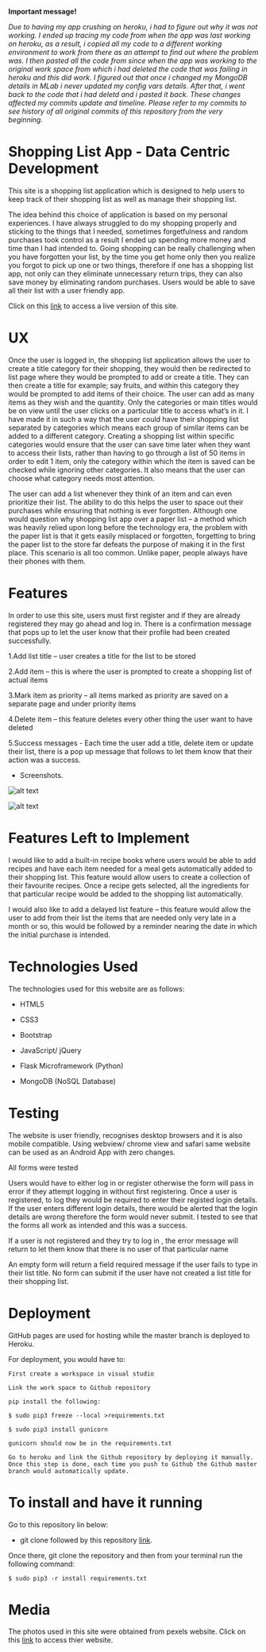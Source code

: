 **Important message!**

*Due to having my app crushing on heroku, i had to figure out why it was not working. I ended up tracing my code from when the app was last working on heroku, as a result, i copied all my code to a different working environment to work from there as an attempt to find out where the problem was. I then pasted all the code from since when the app was working to the original work space from which i had deleted the code that was failing in heroku and this did work. I figured out that once i changed my MongoDB details in MLab i never updated my config vars details. After that, i went back to the code that i had deletd and i pasted it back. These changes affected my commits update and timeline. Please refer to my commits to see history of all original commits of this repository from the very beginning.*

# Shopping List App - Data Centric Development

This site is a shopping list application which is designed to help users to keep track of their shopping list as well as manage their shopping list.

The idea behind this choice of application is based on my personal experiences. I have always struggled to do my shopping properly and sticking to the things that I needed, sometimes forgetfulness and random purchases took control as a result I ended up spending more money and time than I had intended to. Going shopping can be really challenging when you have forgotten your list, by the time you get home only then you realize you forgot to pick up one or two things, therefore if one has a shopping list app, not only can they eliminate unnecessary return trips, they can also save money by eliminating random purchases. Users would be able to save all their list with a user friendly app.

Click on this [link](https://dollys-shopping-list.herokuapp.com/) to access a live version of this site.

# UX

Once the user is logged in, the shopping list application allows the user to create a title category for their shopping, they would then be redirected to list page where they would be prompted to add or create a title. They can then create a title for example; say fruits, and within this category they would be prompted to add items of their choice. The user can add as many items as they wish and the quantity. Only the categories or main titles would be on view until the user clicks on a particular title to access what’s in it. I have made it in such a way that the user could have their shopping list separated by categories which means each group of similar items can be added to a different category. Creating a shopping list within specific categories would ensure that the user can save time later when they want to access their lists, rather than having to go through a list of 50 items in order to edit 1 item, only the category within which the item is saved can be checked while ignoring other categories. It also means that the user can choose what category needs most attention.

The user can add a list whenever they think of an item and can even prioritize their list. The ability to do this helps the user to space out their purchases while ensuring that nothing is ever forgotten. Although one would question why shopping list app  over a paper list – a method which was heavily relied upon long before the technology era, the problem with the paper list is that it gets easily misplaced or forgotten, forgetting to bring the paper list to the store far defeats the purpose of making it in the first place. This scenario is all too common. Unlike paper, people always have their phones with them.

# Features

In order to use this site, users must first register and if they are already registered they may go ahead and log in. There is a confirmation message that pops up to let the user know that their profile had been created successfully.

1.Add list title – user creates a title for the list to be stored

2.Add item – this is where the user is prompted to create a shopping list of actual items

3.Mark item as priority – all items marked as priority are saved on a separate page and under priority items

4.Delete item – this feature deletes every other thing the user want to have deleted

5.Success messages - Each time the user add a title, delete item or update their list, there is a pop up message that follows to let them know that their action was a success.


* Screenshots.

![alt text](https://github.com/DollyGt/my_shopping_list_app/blob/master/static/image/screenshot1.png)

![alt text](https://github.com/DollyGt/my_shopping_list_app/blob/master/static/image/screenshot2.png)


# Features Left to Implement

I would like to add a built-in recipe books where users would be able to add recipes and have each item needed for a meal gets automatically added to their shopping list. This feature would allow users to create a collection of their favourite recipes. Once a recipe gets selected, all the ingredients for that particular recipe would be added to the  shopping list automatically.

I would also like to add a delayed list feature – this feature would allow the user to add from their list the items that are needed only very late in a month or so, this would be followed by a reminder nearing the date in which the initial purchase is intended.

# Technologies Used

The technologies used for this website are as follows:

* HTML5

* CSS3

* Bootstrap

* JavaScript/ jQuery

* Flask Microframework (Python)

* MongoDB (NoSQL Database)

# Testing

The website is user friendly, recognises  desktop browsers and it is also mobile compatible. Using webview/ chrome view and safari same website can be used as an Android App with zero changes. 

All forms were tested

Users would have to either log in or register otherwise the form will pass in error if they attempt logging in without first registering. Once a user is registered, to log they would be required to enter their registed login details. If the user enters different login details, there would be alerted that the login details are wrong therefore the form would never submit. I tested to see that the forms all work as intended and this was a success.

If a user is not registered and they try to log in , the error message will return to let them know that there is no user of that particular name

An empty form will return a field required message if the user fails to type in their list title. No form can submit if the user have not created a list title for their shopping list.

# Deployment

GitHub pages are used for hosting while the master branch is deployed to Heroku. 

For deployment, you would have to:

`First create a workspace in visual studio`

`Link the work space to Github repository`

`pip install the following:`

`$ sudo pip3 freeze --local >requirements.txt`

`$ sudo pip3 install gunicorn`

`gunicorn should now be in the requirements.txt`

`Go to heroku and link the Github repository by deploying it manually. Once this step is done, each time you push to Github the Github master branch would automatically update.`


# To install and have it running

Go to this repository lin below:

* git clone followed by this repository [link](https://github.com/DollyGt/my_shopping_list_app).

Once there, git clone the repository and then from your terminal run the following command:

`$ sudo pip3 -r install requirements.txt`

# Media

The photos used in this site were obtained from pexels website. Click on this [link](https://www.pexels.com/) to access thier website.


